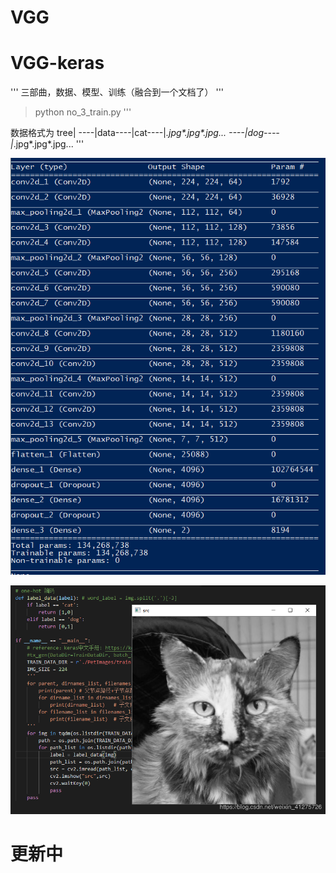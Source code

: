 # VGG
# VGG-keras
'''
三部曲，数据、模型、训练（融合到一个文档了）
'''
> python no_3_train.py
'''

数据格式为
tree|
----|data----|cat----|*.jpg\*.jpg\*.jpg...
         ----|dog----|*.jpg\*.jpg\*.jpg...
'''

![image](https://github.com/DJdongbudong/VGG/blob/master/resource/readme_images/2019-11-02_211758.png)

![image](https://github.com/DJdongbudong/VGG/blob/master/resource/readme_images/20191101203739740.png)

# 更新中
